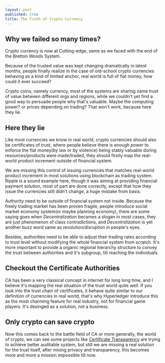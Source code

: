```yaml
---
layout: post
published: true
title: The Truth of Crypto Currency
---
```

## Why we failed so many times?

Crypto currency is now at Cutting-edge, same as we faced with the end of the Bretton Woods System. 

Because of the trusted value was kept changing dramatically in latest months, people finally realize in the case of old-school crypto currencies behaving as a kind of limited anchor, real world is full of fiat money, how could it ever succeed? 

Crypto coins, namely currency, most of the systems are sharing same trust of value between different orgs and regions, while we couldn't yet find a good way to persuade people why that's valuable. Maybe the computing power? or prices depending on trading? That won't work, because here they lie.

## Here they lie

Like most currencies we know in real world, crypto currencies should also be certificates of trust, where people believe there is enough *power* to enforce the fiat money(by law or by violence) being stably valuable during resources/products were made/traded, they should firstly map the real-world product increment outside of financial system. 

We are missing this control of issuing currencies that matches real-world product increment in most solutions using blockchain as trading system. Ripple is a sound example here, though it was aiming at providing financial payment solution, most of part are done correctly, except that how they issue the currencies still didn't change, a huge mistake from basis.

Authority need to be outside of financial system not inside. Because the freely trading market has been proven fragile, people introduce social market economy system(or maybe planning economy), there are some saying goes when *Decentralization* becames a slogan in most cases, they are just phenomenon of class contradictions, and *Decentralization* is yet another buzz word same as revolution/disruption in people's eyes.

Besides, authorities need to be able to adjust their trading rates according to trust level without modifying the whole financial system from scratch. It's more important to provide a organic regional hierarchy structure to convey the trust between authorities and it's subgroup, till reaching the individuals.

## Checkout the Certificate Authorities

CA has been a very classical concept in internet for long long time, and I believe it's mapping the real situation of the trust world quite well. If you look into the trust chain of certificates, it behave quite similar to our definition of currencies in real world, that's why Hyperledger introduce this as the most charming feature for real industry, not for financial game players. It's desinged as a solution, not a business.

## Only crypto can save crypto

Now this comes back to the battle field of CA or more generally, the world of crypto, we can see some projects like [Certificate Transparency](https://www.certificate-transparency.org/) are trying to achieve better auditable system, but still we are missing a real solution for the trust itself, after mixing privacy and transparency, this becomes more and more a mission impossible till now.

